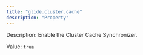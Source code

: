 ```yaml
---
title: "glide.cluster.cache"
description: "Property"
---
```


Description: Enable the Cluster Cache Synchronizer.

Value: `true`